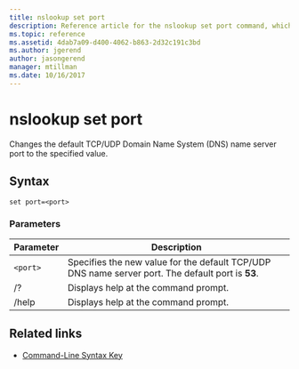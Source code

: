 ```yaml
---
title: nslookup set port
description: Reference article for the nslookup set port command, which changes the default TCP/UDP Domain Name System (DNS) name server port to the specified value.
ms.topic: reference
ms.assetid: 4dab7a09-d400-4062-b863-2d32c191c3bd
ms.author: jgerend
author: jasongerend
manager: mtillman
ms.date: 10/16/2017
---
```


# nslookup set port

Changes the default TCP/UDP Domain Name System (DNS) name server port to the specified value.

## Syntax

```
set port=<port>
```

### Parameters

| Parameter | Description |
| ---------- | ---------- |
| `<port>` | Specifies the new value for the default TCP/UDP DNS name server port. The default port is **53**. |
| /? | Displays help at the command prompt. |
| /help | Displays help at the command prompt. |

## Related links

- [Command-Line Syntax Key](command-line-syntax-key.md)
